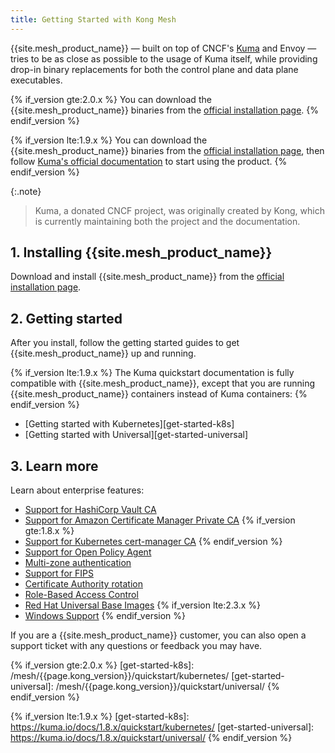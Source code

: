 ```yaml
---
title: Getting Started with Kong Mesh
---
```


{{site.mesh_product_name}} &mdash; built on top of CNCF's [Kuma](https://kuma.io) and Envoy &mdash;
 tries to be as close as possible to the usage of Kuma itself, while providing
 drop-in binary replacements for both the control plane and data plane
 executables.

{% if_version gte:2.0.x %}
You can download the {{site.mesh_product_name}} binaries from the
[official installation page](/mesh/{{page.kong_version}}/install).
{% endif_version %}

{% if_version lte:1.9.x %}
You can download the {{site.mesh_product_name}} binaries from the
[official installation page](/mesh/{{page.kong_version}}/install), then follow
[Kuma's official documentation](https://kuma.io/docs) to start using the product.
{% endif_version %}

{:.note}
> Kuma, a donated CNCF project, was originally created by Kong, which is
currently maintaining both the project and the documentation.

## 1. Installing {{site.mesh_product_name}}

Download and install {{site.mesh_product_name}} from the
[official installation page](/mesh/{{page.kong_version}}/install).

## 2. Getting started

After you install, follow the getting started guides to get
{{site.mesh_product_name}} up and running.

{% if_version lte:1.9.x %}
The Kuma quickstart documentation
is fully compatible with {{site.mesh_product_name}}, except that you are
running {{site.mesh_product_name}} containers instead of Kuma containers:
{% endif_version %}

* [Getting started with Kubernetes][get-started-k8s]
* [Getting started with Universal][get-started-universal]

## 3. Learn more

Learn about enterprise features:
  * [Support for HashiCorp Vault CA](/mesh/{{page.kong_version}}/features/vault/)
  * [Support for Amazon Certificate Manager Private CA](/mesh/{{page.kong_version}}/features/acmpca/)
  {% if_version gte:1.8.x %}
  * [Support for Kubernetes cert-manager CA](/mesh/{{page.kong_version}}/features/cert-manager/)
  {% endif_version %}
  * [Support for Open Policy Agent](/mesh/{{page.kong_version}}/features/opa/)
  * [Multi-zone authentication](/mesh/{{page.kong_version}}/features/kds-auth/)
  * [Support for FIPS](/mesh/{{page.kong_version}}/features/fips-support/)
  * [Certificate Authority rotation](/mesh/{{page.kong_version}}/features/ca-rotation/)
  * [Role-Based Access Control](/mesh/{{page.kong_version}}/features/rbac/)
  * [Red Hat Universal Base Images](/mesh/{{page.kong_version}}/features/ubi-images/)
  {% if_version lte:2.3.x %}
  * [Windows Support](/mesh/{{page.kong_version}}/features/windows/)
  {% endif_version %}

If you are a {{site.mesh_product_name}} customer, you can also open a support
ticket with any questions or feedback you may have.

<!-- links -->
{% if_version gte:2.0.x %}
[get-started-k8s]: /mesh/{{page.kong_version}}/quickstart/kubernetes/
[get-started-universal]: /mesh/{{page.kong_version}}/quickstart/universal/
{% endif_version %}

{% if_version lte:1.9.x %}
[get-started-k8s]: https://kuma.io/docs/1.8.x/quickstart/kubernetes/
[get-started-universal]: https://kuma.io/docs/1.8.x/quickstart/universal/
{% endif_version %}

